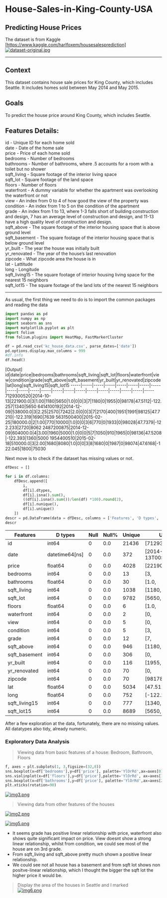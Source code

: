 # House-Sales-in-King-County-USA
## Predicting House Prices  
The dataset is from Kaggle [https://www.kaggle.com/harlfoxem/housesalesprediction]   
[![dataset-original.jpg](https://i.postimg.cc/xC836Xfh/dataset-original.jpg)](https://postimg.cc/zbmhBXRF)  

<hr>
  
## Context
This dataset contains house sale prices for King County, which includes Seattle. It includes homes sold between May 2014 and May 2015.  

## Goals
To predict the house price around King County, which includes Seattle.  

## Features Details:
id - Unique ID for each home sold  
date - Date of the home sale  
price - Price of each home sold  
bedrooms - Number of bedrooms  
bathrooms - Number of bathrooms, where .5 accounts for a room with a toilet but no shower  
sqft_living - Square footage of the interior living space  
sqft_lot - Square footage of the land space  
floors - Number of floors  
waterfront - A dummy variable for whether the apartment was overlooking the waterfront or not  
view - An index from 0 to 4 of how good the view of the property was  
condition - An index from 1 to 5 on the condition of the apartment  
grade - An index from 1 to 13, where 1-3 falls short of building construction and design, 7 has an average level of construction and design, and 11-13 have a high quality level of construction and design.  
sqft_above - The square footage of the interior housing space that is above ground level  
sqft_basement - The square footage of the interior housing space that is below ground level  
yr_built - The year the house was initially built  
yr_renovated - The year of the house’s last renovation  
zipcode - What zipcode area the house is in  
lat - Lattitude  
long - Longitude  
sqft_living15 - The square footage of interior housing living space for the nearest 15 neighbors  
sqft_lot15 - The square footage of the land lots of the nearest 15 neighbors  

<hr>  

As usual, the first thing we need to do is to import the common packages and reading the data
```python
import pandas as pd
import numpy as np
import seaborn as sns
import matplotlib.pyplot as plt
import folium
from folium.plugins import HeatMap, FastMarkerCluster

df = pd.read_csv('kc_house_data.csv', parse_dates=['date'])
pd.options.display.max_columns = 999
#df.info
df.head()
```  
[Output]
	id|date|price|bedrooms|bathrooms|sqft_living|sqft_lot|floors|waterfront|view|condition|grade|sqft_above|sqft_basement|yr_built|yr_renovated|zipcode|lat|long|sqft_living15|sqft_lot15
-----|-----|-----|-----|-----|-----|-----|-----|-----|-----|-----|-----|-----|-----|-----|-----|-----|-----|-----|-----|-----  
7129300520|2014-10-13|221900.0|3|1.00|1180|5650|1.0|0|0|3|7|1180|0|1955|0|98178|47.5112|-122.257|1340|5650
6414100192|2014-12-09|538000.0|3|2.25|2570|7242|2.0|0|0|3|7|2170|400|1951|1991|98125|47.7210|-122.319|1690|7639
5631500400|2015-02-25|180000.0|2|1.00|770|10000|1.0|0|0|3|6|770|0|1933|0|98028|47.7379|-122.233|2720|8062
2487200875|2014-12-09|604000.0|4|3.00|1960|5000|1.0|0|0|5|7|1050|910|1965|0|98136|47.5208|-122.393|1360|5000
1954400510|2015-02-18|510000.0|3|2.00|1680|8080|1.0|0|0|3|8|1680|0|1987|0|98074|47.6168|-122.045|1800|75030

Next move is to check if the dataset has missing values or not.

```python
dfDesc = []

for i in df.columns:
    dfDesc.append([
        i,
        df[i].dtypes,
        df[i].isna().sum(),
        ((df[i].isna().sum())/len(df) *100).round(2),
        df[i].nunique(),
        df[i].unique()
    ])
descr = pd.DataFrame(data = dfDesc, columns = ['Features', 'D types', 'Null', 'Null%', 'Unique', 'Unique Value'])
descr    
```  
Features|D types|Null|Null%|Unique|Unique Values
-----|-----|-----|-----|-----|-----|
id|int64|0|0.0|21436|[7129300520,|6414100192,|5631500400,|248720087...
date|datetime64[ns]|0|0.0|372|[2014-10-13T00:00:00.000000000,|2014-12-09T00:...
price|float64|0|0.0|4028|[221900.0,|538000.0,|180000.0,|604000.0,|51000...
bedrooms|int64|0|0.0|13|[3,|2,|4,|5,|1,|6,|7,|0,|8,|9,|11,|10,|33]
bathrooms|float64|0|0.0|30|[1.0,|2.25,|3.0,|2.0,|4.5,|1.5,|2.5,|1.75,|2.7...
sqft_living|int64|0|0.0|1038|[1180,|2570,|770,|1960,|1680,|5420,|1715,|1060...
sqft_lot|int64|0|0.0|9782|[5650,|7242,|10000,|5000,|8080,|101930,|6819,|...
floors|float64|0|0.0|6|[1.0,|2.0,|1.5,|3.0,|2.5,|3.5]
waterfront|int64|0|0.0|2|[0,|1]
view|int64|0|0.0|5|[0,|3,|4,|2,|1]
condition|int64|0|0.0|5|[3,|5,|4,|1,|2]
grade|int64|0|0.0|12|[7,|6,|8,|11,|9,|5,|10,|12,|4,|3,|13,|1]
sqft_above|int64|0|0.0|946|[1180,|2170,|770,|1050,|1680,|3890,|1715,|1060...
sqft_basement|int64|0|0.0|306|[0,|400,|910,|1530,|730,|1700,|300,|970,|760,|...
yr_built|int64|0|0.0|116|[1955,|1951,|1933,|1965,|1987,|2001,|1995,|196...
yr_renovated|int64|0|0.0|70|[0,|1991,|2002,|2010,|1999,|1992,|2013,|1994,|...
zipcode|int64|0|0.0|70|[98178,|98125,|98028,|98136,|98074,|98053,|980...
lat|float64|0|0.0|5034|[47.5112,|47.721000000000004,|47.7379,|47.5208...
long|float64|0|0.0|752|[-122.257,|-122.319,|-122.23299999999999,|-122...
sqft_living15|int64|0|0.0|777|[1340,|1690,|2720,|1360,|1800,|4760,|2238,|165...
sqft_lot15|int64|0|0.0|8689|[5650,|7639,|8062,|5000,|7503,|101930,|6819,|9...

After a few exploration at the data, fortunately, there are no missing values.
All datatypes also tidy, already numeric.

### Exploratory Data Analysis
> Viewing data from basic features of a house: Bedroom, Bathroom, Floors  
```python
f, axes = plt.subplots(1, 3,figsize=(32,8))
sns.boxplot(x=df['bedrooms'],y=df['price'], palette='YlOrRd',ax=axes[0])
sns.violinplot(x=df['floors'],y=df['price'],palette='YlOrRd', ax=axes[1])
sns.boxplot(x=df['bathrooms'],y=df['price'], palette='YlOrRd',ax=axes[2])
plt.xticks(rotation=90)
```

[![img3.png](https://i.postimg.cc/q7gvhVXc/img3.png)](https://postimg.cc/cKyS2zz6)  

> Viewing data from other features of the houses

[![img2.png](https://i.postimg.cc/xCMJ8Vnx/img2.png)](https://postimg.cc/6265bS7n)  

[![img5.png](https://i.postimg.cc/NGnSBh5q/img5.png)](https://postimg.cc/jCzZ4FHZ)  

- It seems grade has positive linear relationship with price, waterfront also shows quite significant impact on price. View doesnt show a strong linear relationship, whilst from condition, we could see most of the house are on 3rd grade.
- From sqft_living and sqft_above pretty much shown a positive linear relationship.
- We could see not all house has a basement and from sqft lot shows non positve-linear relationship, which I thought the bigger the sqft lot the higher price it would be.

> Display the area of the houses in Seattle and I marked  
[![img6.png](https://i.postimg.cc/pX4BmRHx/img6.png)](https://postimg.cc/ZCPNgknD)  

